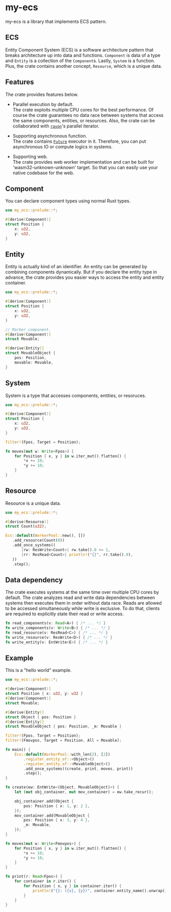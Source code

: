 # my-ecs

my-ecs is a library that implements ECS pattern.

## ECS

Entity Component System (ECS) is a software architecture pattern that breaks
architecture up into data and functions. `Component` is data of a type and
`Entity` is a collection of the `Component`s. Lastly, `System` is a
function. Plus, the crate contains another concept, `Resource`, which is a
unique data.

## Features

The crate provides features below.

- Parallel execution by default.  
  The crate exploits multiple CPU cores for the best performance. Of course
  the crate guarantees no data race between systems that access the same
  components, entities, or resources. Also, the crate can be collaborated
  with [`rayon`](https://crates.io/crates/rayon)'s parallel iterator.
  
- Supporting asynchronous function.  
  The crate contains
  [`Future`](https://doc.rust-lang.org/std/future/trait.Future.html) executor in
  it. Therefore, you can put asynchronous IO or compute logics in systems.

- Supporting web.  
  The crate provides web worker implementation and can be built for
  'wasm32-unknown-unknown' target. So that you can easily use your native
  codebase for the web.

## Component

You can declare component types using normal Rust types.

```rust
use my_ecs::prelude::*;

#[derive(Component)]
struct Position {
    x: u32,
    y: u32,
}
```

## Entity

Entity is actually kind of an identifier. An entity can be generated by
combining components dynamically. But if you declare the entity type in
advance, the crate provides you easier ways to access the entity and
entity container.

```rust
use my_ecs::prelude::*;

#[derive(Component)]
struct Position {
    x: u32,
    y: u32,
}

// Marker component.
#[derive(Component)]
struct Movable;

#[derive(Entity)]
struct MovableObject {
    pos: Position,
    movable: Movable,
}
```

## System

System is a type that accesses components, entities, or resoruces.

```rust
use my_ecs::prelude::*;

#[derive(Component)]
struct Position { 
    x: u32, 
    y: u32,
}

filter!(Fpos, Target = Position);

fn moves(mut w: Write<Fpos>) {
    for Position { x, y } in w.iter_mut().flatten() {
        *x += 10;
        *y += 10;
    }
}
```

## Resource

Resource is a unique data.

```rust
use my_ecs::prelude::*;

#[derive(Resource)]
struct Count(u32);

Ecs::default(WorkerPool::new(), [])
   .add_resource(Count(0))
   .add_once_systems((
       |rw: ResWrite<Count>| rw.take().0 += 1,
       |rr: ResRead<Count>| println!("{}", rr.take().0),
   ))
   .step();
```

## Data dependency

The crate executes systems at the same time over multiple CPU cores by default.
The crate analyzes read and write data dependencies between systems then
executes them in order without data race. Reads are allowed to be accessed 
simultaneously while write is exclusive. To do that, clients are required to
explicitly state their read or write access.

```rust ignore
fn read_components(v: Read<A>) { /* ... */ }
fn write_components(v: Write<B>) { /* ... */ }
fn read_resource(v: ResRead<C>) { /* ... */ }
fn write_resource(v: ResWrite<D>) { /* ... */ }
fn write_entity(v: EntWrite<E>) { /* ... */ }
```

## Example

This is a "hello world" example.

```rust
use my_ecs::prelude::*;

#[derive(Component)]
struct Position { x: u32, y: u32 }
#[derive(Component)]
struct Movable;

#[derive(Entity)]
struct Object { pos: Position }
#[derive(Entity)]
struct MovableObject { pos: Position, _m: Movable }

filter!(Fpos, Target = Position);
filter!(Fmovpos, Target = Position, All = Movable);

fn main() {
    Ecs::default(WorkerPool::with_len(2), [2])
        .register_entity_of::<Object>()
        .register_entity_of::<MovableObject>()
        .add_once_systems((create, print, moves, print))
        .step();
}

fn create(ew: EntWrite<(Object, MovableObject)>) {
    let (mut obj_container, mut mov_container) = ew.take_recur();

    obj_container.add(Object {
        pos: Position { x: 1, y: 2 },
    });
    mov_container.add(MovableObject {
        pos: Position { x: 3, y: 4 },
        _m: Movable,
    });
}

fn moves(mut w: Write<Fmovpos>) {
    for Position { x, y } in w.iter_mut().flatten() {
        *x += 10;
        *y += 10;
    }
}

fn print(r: Read<Fpos>) {
    for container in r.iter() {
        for Position { x, y } in container.iter() {
            println!("{}: ({x}, {y})", container.entity_name().unwrap());
        }
    }
}
```
